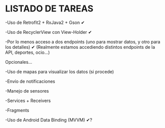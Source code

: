 # LISTADO DE TAREAS

-Uso de Retrofit2 + RxJava2 + Gson ✔

-Uso de RecyclerView con View-Holder ✔ 

-Por lo menos acceso a dos endpoints (uno para mostrar datos, y otro para los detalles) ✔ (Realmente estamos accediendo distintos endpoints de la API, deportes, ocio...)

Opcionales...

-Uso de mapas para visualizar los datos (si procede) 

-Envío de notificaciones 

-Manejo de sensores

-Services + Receivers

-Fragments

-Uso de Android Data Binding (MVVM) ✔?
